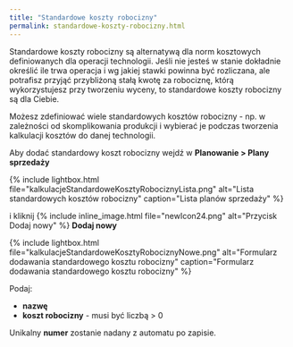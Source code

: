 ```yaml
---
title: "Standardowe koszty robocizny"
permalink: standardowe-koszty-robocizny.html
---
```


Standardowe koszty robocizny są alternatywą dla norm kosztowych definiowanych dla operacji technologii. Jeśli nie jesteś w stanie dokładnie określić ile trwa operacja i wg jakiej stawki powinna być rozliczana, ale potrafisz przyjąć przybliżoną stałą kwotę za robociznę, którą wykorzystujesz przy tworzeniu wyceny, to standardowe koszty robocizny są dla Ciebie.

Możesz zdefiniować wiele standardowych kosztów robocizny - np. w zależności od skomplikowania produkcji i wybierać je podczas tworzenia kalkulacji kosztów do danej technologii.

Aby dodać standardowy koszt robocizny wejdź w **Planowanie > Plany sprzedaży**

{% include lightbox.html file="kalkulacjeStandardoweKosztyRobociznyLista.png" alt="Lista standardowych kosztów robocizny" caption="Lista planów sprzedaży" %} 

i kliknij {% include inline_image.html file="newIcon24.png" alt="Przycisk Dodaj nowy" %} **Dodaj nowy**  

{% include lightbox.html file="kalkulacjeStandardoweKosztyRobociznyNowe.png" alt="Formularz dodawania standardowego kosztu robocizny" caption="Formularz dodawania standardowego kosztu robocizny" %} 

Podaj:
- **nazwę**
- **koszt robocizny** - musi być liczbą > 0

Unikalny **numer** zostanie nadany z automatu po zapisie.